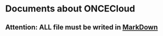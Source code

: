 # Documents about ONCECloud

## Attention: ALL file must be writed in [MarkDown](https://help.github.com/articles/getting-started-with-writing-and-formatting-on-github/)
